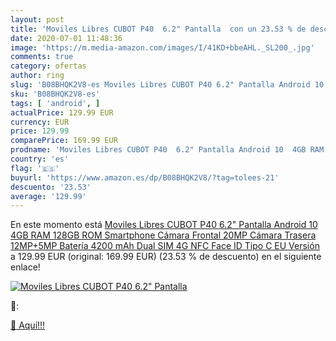 ```yaml
---
layout: post
title: 'Moviles Libres CUBOT P40  6.2" Pantalla  con un 23.53 % de descuento'
date: 2020-07-01 11:48:36
image: 'https://m.media-amazon.com/images/I/41KD+bbeAHL._SL200_.jpg'
comments: true
category: ofertas
author: ring
slug: 'B08BHQK2V8-es Moviles Libres CUBOT P40 6.2" Pantalla Android 10 4GB RAM...'
sku: 'B08BHQK2V8-es'
tags: [ 'android', ]
actualPrice: 129.99 EUR
currency: EUR
price: 129.99
comparePrice: 169.99 EUR
prodname: 'Moviles Libres CUBOT P40  6.2" Pantalla Android 10  4GB RAM 128GB ROM Smartphone  Cámara Frontal 20MP  Cámara Trasera 12MP+5MP  Batería 4200 mAh  Dual SIM 4G  NFC  Face ID  Tipo C  EU Versión '
country: 'es'
flag: '🇪🇸'
buyurl: 'https://www.amazon.es/dp/B08BHQK2V8/?tag=tolees-21'
descuento: '23.53'
average: '129.99'
---
```


En este momento está [Moviles Libres CUBOT P40  6.2" Pantalla Android 10  4GB RAM 128GB ROM Smartphone  Cámara Frontal 20MP  Cámara Trasera 12MP+5MP  Batería 4200 mAh  Dual SIM 4G  NFC  Face ID  Tipo C  EU Versión ](https://www.amazon.es/dp/B08BHQK2V8/?tag=tolees-21) a 129.99 EUR (original: 169.99 EUR) (23.53 %  de descuento) en el siguiente enlace!

[![Moviles Libres CUBOT P40  6.2" Pantalla ](https://m.media-amazon.com/images/I/41KD+bbeAHL._SL200_.jpg)](https://www.amazon.es/dp/B08BHQK2V8/?tag=tolees-21)

🔎:


[🛒 Aquí!!!](https://www.amazon.es/dp/B08BHQK2V8/?tag=tolees-21)
